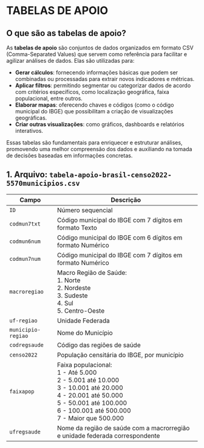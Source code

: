 # TABELAS DE APOIO

## O que são as tabelas de apoio?

As **tabelas de apoio** são conjuntos de dados organizados em formato CSV (Comma-Separated Values) que servem como referência para facilitar e agilizar análises de dados. Elas são utilizadas para:

- **Gerar cálculos**: fornecendo informações básicas que podem ser combinadas ou processadas para extrair novos indicadores e métricas.
- **Aplicar filtros**: permitindo segmentar ou categorizar dados de acordo com critérios específicos, como localização geográfica, faixa populacional, entre outros.
- **Elaborar mapas**: oferecendo chaves e códigos (como o código municipal do IBGE) que possibilitam a criação de visualizações geográficas.
- **Criar outras visualizações**: como gráficos, dashboards e relatórios interativos.

Essas tabelas são fundamentais para enriquecer e estruturar análises, promovendo uma melhor compreensão dos dados e auxiliando na tomada de decisões baseadas em informações concretas.

## 1. Arquivo: `tabela-apoio-brasil-censo2022-5570municipios.csv`

| **Campo**         | **Descrição** |
|-------------------|---------------|
| `ID`              | Número sequencial |
| `codmun7txt`      | Código municipal do IBGE com 7 dígitos em formato Texto |
| `codmun6num`      | Código municipal do IBGE com 6 dígitos em formato Numérico |
| `codmun7num`      | Código municipal do IBGE com 7 dígitos em formato Numérico |
| `macroregiao`     | Macro Região de Saúde: <br>1. Norte <br>2. Nordeste <br>3. Sudeste <br>4. Sul <br>5. Centro-Oeste |
| `uf-regiao`       | Unidade Federada |
| `municipio-regiao`| Nome do Município |
| `codregsaude`     | Código das regiões de saúde |
| `censo2022`       | População censitária do IBGE, por município |
| `faixapop`        | Faixa populacional: <br>1 - Até 5.000 <br>2 - 5.001 até 10.000 <br>3 - 10.001 até 20.000 <br>4 - 20.001 até 50.000 <br>5 - 50.001 até 100.000 <br>6 - 100.001 até 500.000 <br>7 - Maior que 500.000 |
| `ufregsaude`      | Nome da região de saúde com a macrorregião e unidade federada correspondente |

